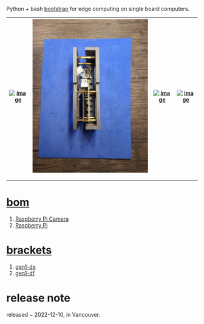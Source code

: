 Python + bash <a href="https://github.com/kamangir/blue-sbc">bootstrap</a> for edge computing on single board computers.

| [![image](../images/white_elephant-1.jpg)](https://github.com/kamangir/blue-bracket/blob/main/images/white_elephant-1.jpg) | [![image](../images/white_elephant-2.jpg)](https://github.com/kamangir/blue-bracket/blob/main/images/white_elephant-2.jpg) | [![image](../images/white_elephant-3.jpg)](https://github.com/kamangir/blue-bracket/blob/main/images/white_elephant-3.jpg) | [![image](../images/white_elephant-4.jpg)](https://github.com/kamangir/blue-bracket/blob/main/images/white_elephant-4.jpg) |
| --- | --- | --- | --- |

---

# [bom](../parts.md)

1. [Raspberry Pi Camera](../parts.md#raspberry-pi-camera)
1. [Raspberry Pi](../parts.md#raspberry-pi)

# [brackets](../brackets)

1. [gen1-de](../brackets/gen1-de/gen1-de.stl)
1. [gen1-df](../brackets/gen1-df/gen1-df.stl)

# release note
released ~ 2022-12-10, in Vancouver.
